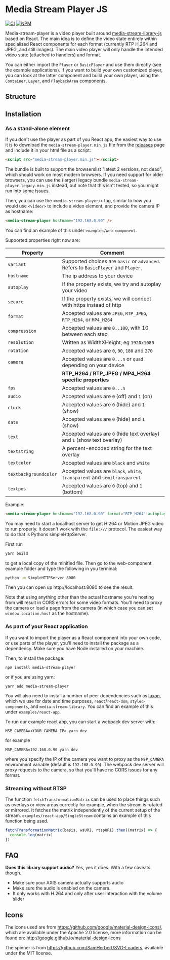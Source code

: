# Media Stream Player JS

[![CI][ci-image]][ci-url]
[![NPM][npm-image]][npm-url]

[ci-image]: https://github.com/AxisCommunications/media-stream-player-js/workflows/CI/badge.svg
[ci-url]: https://github.com/AxisCommunications/media-stream-player-js/actions
[npm-image]: https://img.shields.io/npm/v/media-stream-player.svg
[npm-url]: https://www.npmjs.com/package/media-stream-player

Media-stream-player is a video player built around
[media-stream-library-js](https://github.com/AxisCommunications/media-stream-library-js)
based on React. The main idea is to define the video state entirely within
specialized React components for each format (currently RTP H.264 and JPEG, and
still images). The main video player will only handle the intended video state
(attached to handlers) and format.

You can either import the `Player` or `BasicPlayer` and use them directly (see
the example applications). If you want to build your own customized player, you
can look at the latter component and build your own player, using the
`Container`, `Layer`, and `PlaybackArea` components.

## Structure

## Installation

### As a stand-alone element

If you don't use the player as part of you React app, the easiest way to use it
is to download the `media-stream-player.min.js` file from the
[releases](https://github.com/AxisCommunications/media-stream-player-js/releases/latest)
page and include it in your html file as a script:

```html
<script src="media-stream-player.min.js"></script>
```

The bundle is built to support the browserslist "latest 2 versions, not dead",
which should work on most modern browsers. If you need support for older browsers, you can use
the (larger) legacy bundle `media-stream-player.legacy.min.js` instead, but note
that this isn't tested, so you might run into some issues.

Then, you can use the `<media-stream-player/>` tag, similar to how you would use
`<video/>` to include a video element, and provide the camera IP as hostname:

```html
<media-stream-player hostname="192.168.0.90" />
```

You can find an example of this under `examples/web-component`.

Supported properties right now are:

| Property              | Comment                                                                            |
| --------------------- | ---------------------------------------------------------------------------------- |
| `variant`             | Supported choices are `basic` or `advanced`. Refers to `BasicPlayer` and `Player`. |
| `hostname`            | The ip address to your device                                                      |
| `autoplay`            | If the property exists, we try and autoplay your video                             |
| `secure`              | If the property exists, we will connect with https instead of http                 |
| `format`              | Accepted values are `JPEG`, `RTP_JPEG`, `RTP_H264`, or `MP4_H264`                  |
| `compression`         | Accepted values are `0..100`, with 10 between each step                            |
| `resolution`          | Written as WidthXHeight, eg `1920x1080`                                            |
| `rotation`            | Accepted values are `0`, `90`, `180` and `270`                                     |
| `camera`              | Accepted values are `0...n` or `quad` depending on your device                     |
|                       | **RTP_H264 / RTP_JPEG / MP4_H264 specific properties**                             |
| `fps`                 | Accepted values are `0...n`                                                        |
| `audio`               | Accepted values are `0` (off) and `1` (on)                                         |
| `clock`               | Accepted values are `0` (hide) and `1` (show)                                      |
| `date`                | Accepted values are `0` (hide) and `1` (show)                                      |
| `text`                | Accepted values are `0` (hide text overlay) and `1` (show text overlay)            |
| `textstring`          | A percent-encoded string for the text overlay                                      |
| `textcolor`           | Accepted values are `black` and `white`                                            |
| `textbackgroundcolor` | Accepted values are `black`, `white`, `transparent` and `semitransparent`          |
| `textpos`             | Accepted values are `0` (top) and `1` (bottom)                                     |

Example:

```html
<media-stream-player hostname="192.168.0.90" format="RTP_H264" autoplay />
```

You may need to start a localhost server to get H.264 or Motion JPEG video to
run properly. It doesn't work with the `file:///` protocol. The easiest way to
do that is Pythons simpleHttpServer.

First run

```bash
yarn build
```

to get a local copy of the minified file. Then go to the web-component example
folder and type the following in you terminal:

```bash
python -m SimpleHTTPServer 8080
```

Then you can open up http://localhost:8080 to see the result.

Note that using anything other than the actual hostname you're hosting from
will result in CORS errors for some video formats. You'll need to proxy the
camera or load a page from the camera (in which case you can set
`window.location.host` as the hostname).

### As part of your React application

If you want to import the player as a React component into your own code, or use
parts of the player, you'll need to install the package as a dependency. Make
sure you have Node installed on your machine.

Then, to install the package:

```shell
npm install media-stream-player
```

or if you are using yarn:

```shell
yarn add media-stream-player
```

You will also need to install a number of peer dependencies
such as [luxon](https://github.com/moment/luxon), which we use for date and time purposes,
`react`/`react-dom`, `styled-components`, and `media-stream-library`.
You can find an example of this under `examples/react-app`.

To run our example react app, you can start a webpack dev server with:

```shell
MSP_CAMERA=<YOUR_CAMERA_IP> yarn dev
```

for example

```shell
MSP_CAMERA=192.168.0.90 yarn dev
```

where you specify the IP of the camera you want to proxy as the `MSP_CAMERA`
environment variable (default is `192.168.0.90`). The webpack dev server will
proxy requests to the camera, so that you'll have no CORS issues for any format.

### Streaming without RTSP

The function `fetchTransformationMatrix` can be used to place things
such as overlays or view areas correctly for example, when the stream is rotated or mirrored.
It fetches the matrix independently of the current setup of the stream.
`examples/react-app/SingleStream` contains an example of this function being used.

```ts
fetchTransformationMatrix(basis, wsURI, rtspURI).then((matrix) => {
  console.log(matrix)
})
```

## FAQ

**Does this library support audio?**
Yes, yes it does. With a few caveats though.

- Make sure your AXIS camera actually supports audio
- Make sure the audio is enabled on the camera.
- It only works with H.264 and only after user interaction with the volume slider

## Icons

The icons used are from https://github.com/google/material-design-icons/, which
are available under the Apache 2.0 license, more information can be found on:
http://google.github.io/material-design-icons

The spinner is from https://github.com/SamHerbert/SVG-Loaders, available under
the MIT license.
